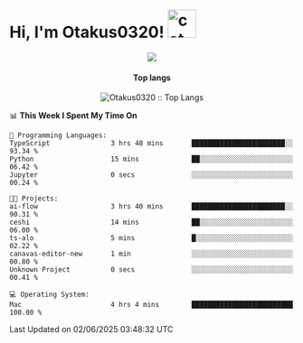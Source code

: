 <h1> Hi, I'm Otakus0320! <img src="https://media.giphy.com/media/mGcNjsfWAjY5AEZNw6/giphy.gif" width="50" alt="cat"></h1>

<p align="center"><a href="https://wakatime.com/@044d69d0-1253-4f60-96b6-5d19a0f9dde5"><img src="https://wakatime.com/badge/user/044d69d0-1253-4f60-96b6-5d19a0f9dde5.svg" /></a></p>

<h4 align="center">Top langs</h4>

<p align="center"><img src="https://github-readme-stats.vercel.app/api/top-langs/?username=Otakus0320&langs_count=10&theme=tokyonight&layout=compact&timestamp={{random_number}}" alt="Otakus0320 :: Top Langs" /></p>

<!--START_SECTION:waka-->
📊 **This Week I Spent My Time On** 

```text
💬 Programming Languages: 
TypeScript               3 hrs 48 mins       ███████████████████████░░   93.34 % 
Python                   15 mins             ██░░░░░░░░░░░░░░░░░░░░░░░   06.42 % 
Jupyter                  0 secs              ░░░░░░░░░░░░░░░░░░░░░░░░░   00.24 % 

🐱‍💻 Projects: 
ai-flow                  3 hrs 40 mins       ███████████████████████░░   90.31 % 
ceshi                    14 mins             ██░░░░░░░░░░░░░░░░░░░░░░░   06.00 % 
ts-alo                   5 mins              █░░░░░░░░░░░░░░░░░░░░░░░░   02.22 % 
canavas-editor-new       1 min               ░░░░░░░░░░░░░░░░░░░░░░░░░   00.80 % 
Unknown Project          0 secs              ░░░░░░░░░░░░░░░░░░░░░░░░░   00.41 % 

💻 Operating System: 
Mac                      4 hrs 4 mins        █████████████████████████   100.00 % 
```


 Last Updated on 02/06/2025 03:48:32 UTC
<!--END_SECTION:waka-->
